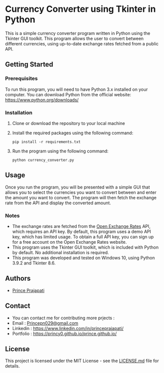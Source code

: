 # Currency Converter using Tkinter in Python

This is a simple currency converter program written in Python using the Tkinter GUI toolkit. This program allows the user to convert between different currencies, using up-to-date exchange rates fetched from a public API.

## Getting Started

### Prerequisites

To run this program, you will need to have Python 3.x installed on your computer. You can download Python from the official website: https://www.python.org/downloads/

### Installation

1. Clone or download the repository to your local machine
2. Install the required packages using the following command:

   ```
   pip install -r requirements.txt
   ```

3. Run the program using the following command:

   ```
   python currency_converter.py
   ```

## Usage

Once you run the program, you will be presented with a simple GUI that allows you to select the currencies you want to convert between and enter the amount you want to convert. The program will then fetch the exchange rate from the API and display the converted amount.

### Notes

- The exchange rates are fetched from the [Open Exchange Rates](https://api.exchangerate.host/latest) API, which requires an API key. By default, this program uses a demo API key, which has limited usage. To obtain a full API key, you can sign up for a free account on the Open Exchange Rates website.
- This program uses the Tkinter GUI toolkit, which is included with Python by default. No additional installation is required.
- This program was developed and tested on Windows 10, using Python 3.9.2 and Tkinter 8.6.

## Authors

- [Prince Prajapati](https://github.com/Princy0)

## Contact
- You can contact me for contributing more prjects : 
- Email : Princepn029@gmail.com
- Linkedin : https://www.linkedin.com/in/princeprajapati/
- Portfolio : https://princy0.github.io/prince.github.io/

## License

This project is licensed under the MIT License - see the [LICENSE.md](LICENSE.md) file for details.

